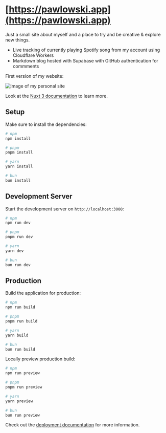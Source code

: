 # [https://pawlowski.app](https://pawlowski.app)

Just a small site about myself and a place to try and be creative & explore new things.

 - Live tracking of currently playing Spotify song from my account using Cloudflare Workers
 - Markdown blog hosted with Supabase with GitHub authentication for commments

First version of my website:

![image of my personal site](https://us-east-1.tixte.net/uploads/23423.tixte.co/1_ooo.gif)

Look at the [Nuxt 3 documentation](https://nuxt.com/docs/getting-started/introduction) to learn more.

## Setup

Make sure to install the dependencies:

```bash
# npm
npm install

# pnpm
pnpm install

# yarn
yarn install

# bun
bun install
```

## Development Server

Start the development server on `http://localhost:3000`:

```bash
# npm
npm run dev

# pnpm
pnpm run dev

# yarn
yarn dev

# bun
bun run dev
```

## Production

Build the application for production:

```bash
# npm
npm run build

# pnpm
pnpm run build

# yarn
yarn build

# bun
bun run build
```

Locally preview production build:

```bash
# npm
npm run preview

# pnpm
pnpm run preview

# yarn
yarn preview

# bun
bun run preview
```

Check out the [deployment documentation](https://nuxt.com/docs/getting-started/deployment) for more information.
